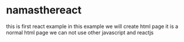 # namasthereact
this is first react example in this example we will create html page it is a normal html page we can not use other javascript and reactjs
